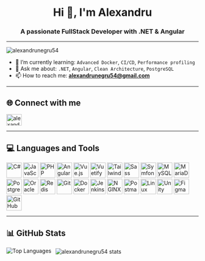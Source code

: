 <h1 align="center">Hi 👋, I'm Alexandru</h1>
<h3 align="center">A passionate FullStack Developer with .NET & Angular</h3>

---

<p align="lefts">
  <img src="https://komarev.com/ghpvc/?username=alexandrunegru54&label=Profile%20views&color=0e75b6&style=flat" alt="alexandrunegru54" />
</p>

- 🌱 I’m currently learning: `Advanced Docker`, `CI/CD`, `Performance profiling`
- 💬 Ask me about: `.NET`, `Angular`, `Clean Architecture`, `PostgreSQL`
- 📫 How to reach me: **alexandrunegru54@gmail.com**

---

## 🌐 Connect with me

<p align="left">
  <a href="https://www.linkedin.com/in/negru-alexandru-6431b5209" target="blank"><img align="center" src="https://raw.githubusercontent.com/rahuldkjain/github-profile-readme-generator/master/src/images/icons/Social/linked-in-alt.svg" alt="alexandrunegru54" height="30" width="40" /></a>
</p>

---

## 💻 Languages and Tools

<p align="left">
	<a href="https://learn.microsoft.com/en-us/dotnet/csharp/" target="_blank"> <img src="https://cdn.jsdelivr.net/gh/devicons/devicon/icons/csharp/csharp-original.svg" width="40" height="40" alt="C#" /></a>
	<a href="https://developer.mozilla.org/en-US/docs/Web/JavaScript" target="_blank"><img src="https://cdn.jsdelivr.net/gh/devicons/devicon/icons/javascript/javascript-original.svg" width="40" height="40" alt="JavaScript" /></a>
	<a href="https://www.php.net" target="_blank"><img src="https://cdn.jsdelivr.net/gh/devicons/devicon/icons/php/php-original.svg" width="40" height="40" alt="PHP" /></a>
	<a href="https://angular.io/" target="_blank"><img src="https://cdn.jsdelivr.net/gh/devicons/devicon/icons/angularjs/angularjs-original.svg" width="40" height="40" alt="Angular" /></a>
	<a href="https://vuejs.org/" target="_blank"><img src="https://cdn.jsdelivr.net/gh/devicons/devicon/icons/vuejs/vuejs-original-wordmark.svg" width="40" height="40" alt="Vue.js" /></a>
	<a href="https://vuetifyjs.com/en/" target="_blank"><img src="https://cdn.vuetifyjs.com/images/logos/vuetify-logo-light.svg" width="40" height="40" alt="Vuetify" /></a>
	<a href="https://tailwindcss.com/" target="_blank"><img src="https://www.vectorlogo.zone/logos/tailwindcss/tailwindcss-icon.svg" width="40" height="40" alt="TailwindCSS" /></a>
	<a href="https://sass-lang.com" target="_blank"><img src="https://cdn.jsdelivr.net/gh/devicons/devicon/icons/sass/sass-original.svg" width="40" height="40" alt="Sass" /></a>
	<a href="https://symfony.com" target="_blank"><img src="https://symfony.com/logos/symfony_black_03.svg" width="40" height="40" alt="Symfony" /></a>
	<a href="https://www.mysql.com/" target="_blank"><img src="https://cdn.jsdelivr.net/gh/devicons/devicon/icons/mysql/mysql-original-wordmark.svg" width="40" height="40" alt="MySQL" /></a>
	<a href="https://mariadb.org/" target="_blank"><img src="https://www.vectorlogo.zone/logos/mariadb/mariadb-icon.svg" width="40" height="40" alt="MariaDB" /></a>
	<a href="https://www.postgresql.org" target="_blank"><img src="https://cdn.jsdelivr.net/gh/devicons/devicon/icons/postgresql/postgresql-original-wordmark.svg" width="40" height="40" alt="PostgreSQL" /></a>
	<a href="https://www.oracle.com/database/" target="_blank"><img src="https://www.vectorlogo.zone/logos/oracle/oracle-icon.svg" width="40" height="40" alt="Oracle" /></a>
  <a href="https://redis.io" target="_blank"><img src="https://cdn.jsdelivr.net/gh/devicons/devicon/icons/redis/redis-original-wordmark.svg" width="40" height="40" alt="Redis" /></a>
  <a href="https://git-scm.com/" target="_blank"><img src="https://www.vectorlogo.zone/logos/git-scm/git-scm-icon.svg" width="40" height="40" alt="Git" /></a>
  <a href="https://www.docker.com/" target="_blank"><img src="https://cdn.jsdelivr.net/gh/devicons/devicon/icons/docker/docker-original-wordmark.svg" width="40" height="40" alt="Docker" /></a>    
  <a href="https://www.jenkins.io" target="_blank"><img src="https://www.vectorlogo.zone/logos/jenkins/jenkins-icon.svg" width="40" height="40" alt="Jenkins" /></a>
  <a href="https://www.nginx.com" target="_blank"><img src="https://cdn.jsdelivr.net/gh/devicons/devicon/icons/nginx/nginx-original.svg" width="40" height="40" alt="NGINX" /></a>
	<a href="https://postman.com" target="_blank"><img src="https://www.vectorlogo.zone/logos/getpostman/getpostman-icon.svg" width="40" height="40" alt="Postman" /></a>
	<a href="https://www.linux.org/" target="_blank"><img src="https://cdn.jsdelivr.net/gh/devicons/devicon/icons/linux/linux-original.svg" width="40" height="40" alt="Linux" /></a>
	<a href="https://unity.com/" target="_blank"><img src="https://www.vectorlogo.zone/logos/unity3d/unity3d-icon.svg" width="40" height="40" alt="Unity" /></a>
	<a href="https://www.figma.com/" target="_blank"><img src="https://cdn.jsdelivr.net/gh/devicons/devicon/icons/figma/figma-original.svg" width="40" height="40" alt="Figma" /></a>
	<a href="https://github.com" target="_blank"><img src="https://github.githubassets.com/assets/GitHub-Mark-ea2971cee799.png" width="40" height="40" alt="GitHub profile" /></a>
</p>

---

## 📊 GitHub Stats

<p>
  <img align="left" src="https://github-readme-stats.vercel.app/api/top-langs?username=alexandrunegru54&show_icons=true&locale=en&layout=compact" alt="Top Languages" />
</p>

<p> &nbsp;
  <img align="center" src="https://github-readme-stats.vercel.app/api?username=alexandrunegru54&show_icons=true&locale=en" alt="alexandrunegru54 stats" />
</p>
